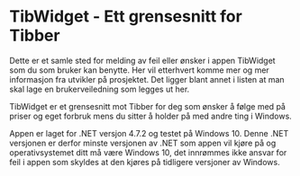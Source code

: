 # TibWidget - Ett grensesnitt for Tibber
Dette er et samle sted for melding av feil eller ønsker i appen TibWidget som du som bruker kan benytte. Her vil etterhvert komme mer og mer informasjon fra utvikler på prosjektet. Det ligger blant annet i listen at man skal lage en brukerveiledning som legges ut her.

TibWidget er et grensesnitt mot Tibber for deg som ønsker å følge med på priser og eget forbruk mens du sitter å holder på med andre ting i Windows.

Appen er laget for .NET versjon 4.7.2 og testet på Windows 10. Denne .NET versjonen er derfor minste versjonen av .NET som appen vil kjøre på og operativsystemet ditt må være Windows 10, det innrømmes ikke ansvar for feil i appen som skyldes at den kjøres på tidligere versjoner av Windows.